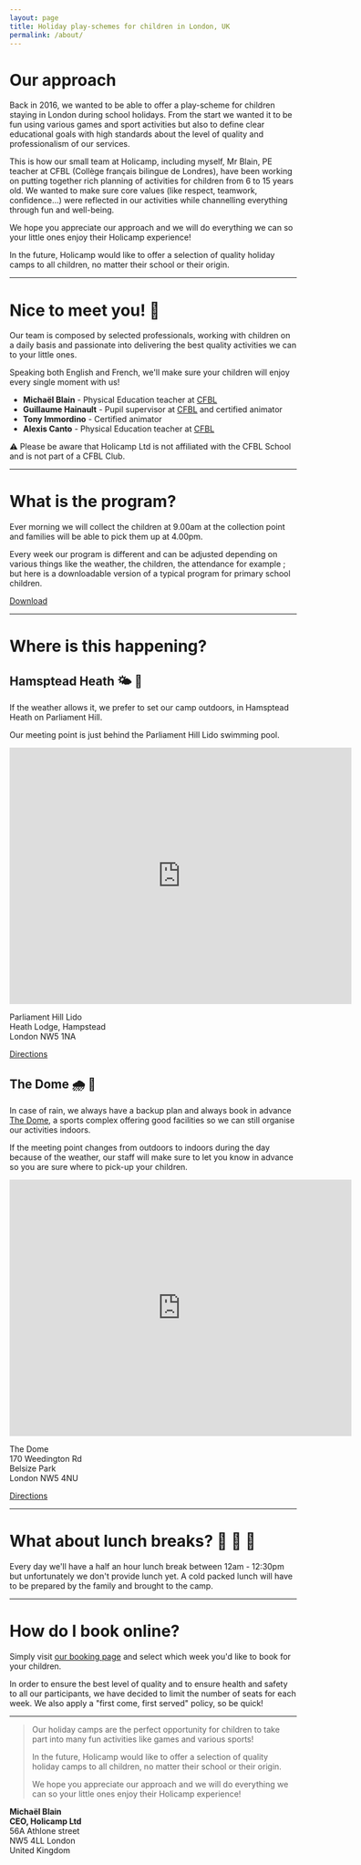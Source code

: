 ```yaml
---
layout: page
title: Holiday play-schemes for children in London, UK
permalink: /about/
---
```


# Our approach

Back in 2016, we wanted to be able to offer a play-scheme for children staying in London during school holidays.
From the start we wanted it to be fun using various games and sport activities but also to define clear
educational goals with high standards about the level of quality and professionalism of our services.

This is how our small team at Holicamp, including myself, Mr Blain, PE teacher at CFBL (Collège français
bilingue de Londres), have been working on putting together rich planning of activities for children
from 6 to 15 years old. We wanted to make sure core values (like respect, teamwork, confidence...)
were reflected in our activities while channelling everything through fun and well-being.

We hope you appreciate our approach and we will do everything we can so your little ones enjoy their Holicamp experience! 

In the future, Holicamp would like to offer a selection of quality holiday camps to all children, no matter their school or their origin.

----

# Nice to meet you! 👋

Our team is composed by selected professionals, working with children on a daily basis and passionate into delivering the best quality activities we can to your little ones.

Speaking both English and French, we'll make sure your children will enjoy every single moment with us!

- **Michaël Blain** - Physical Education teacher at [CFBL](https://www.cfbl.org.uk/)
- **Guillaume Hainault** - Pupil supervisor at [CFBL](https://www.cfbl.org.uk/) and certified animator
- **Tony Immordino** - Certified animator
- **Alexis Canto** - Physical Education teacher at [CFBL](https://www.cfbl.org.uk/)

⚠️ Please be aware that Holicamp Ltd is not affiliated with the CFBL School and is not part of a CFBL Club. 

----

# What is the program?

Ever morning we will collect the children at 9.00am at the collection point and families will be able
to pick them up at 4.00pm.

Every week our program is different and can be adjusted depending on various things like the weather, 
the children, the attendance for example ; but here is a downloadable version of a typical program for
primary school children.

<a href="https://goo.gl/wKrzKQ" class="btn" target="_blank">Download</a>

----

# Where is this happening?

## Hamsptead Heath 🌤 🌳

If the weather allows it, we prefer to set our camp outdoors, in Hamsptead Heath on Parliament Hill.

Our meeting point is just behind the Parliament Hill Lido swimming pool.

<iframe src="https://www.google.com/maps/embed?pb=!1m18!1m12!1m3!1d2480.626200759412!2d-0.15380468392380175!3d51.55675297964324!2m3!1f0!2f0!3f0!3m2!1i1024!2i768!4f13.1!3m3!1m2!1s0x0%3A0x0!2zNTHCsDMzJzI0LjMiTiAwwrAwOScwNS44Ilc!5e0!3m2!1sen!2suk!4v1536566287800" width="600" height="450" frameborder="0" style="border:0" allowfullscreen></iframe>

Parliament Hill Lido  
Heath Lodge, Hampstead  
London NW5 1NA

<a href="https://www.google.com/maps?saddr=My+Location&daddr=51.556786,-0.1538797" class="btn" target="_blank">Directions</a>

## The Dome 🌧 🏫

In case of rain, we always have a backup plan and always book in advance
[The Dome](https://www.mylocalpitch.com/london/venue/the-dome), a sports complex offering good facilities
so we can still organise our activities indoors.

If the meeting point changes from outdoors to indoors during the day because of the weather, our staff
will make sure to let you know in advance so you are sure where to pick-up your children.

<iframe src="https://www.google.com/maps/embed?pb=!1m18!1m12!1m3!1d620.2371994505096!2d-0.1509338443844368!3d51.55083788786304!2m3!1f0!2f0!3f0!3m2!1i1024!2i768!4f13.1!3m3!1m2!1s0x48761afa3910f193%3A0x86d1c09788d78583!2sThe+Dome!5e0!3m2!1sen!2suk!4v1536566354898" width="600" height="450" frameborder="0" style="border:0" allowfullscreen></iframe>

The Dome  
170 Weedington Rd  
Belsize Park  
London NW5 4NU

<a href="https://www.google.com/maps?saddr=My+Location&daddr=51.5506752,-0.1508328" class="btn" target="_blank">Directions</a>

----

# What about lunch breaks? 🥪 🍎 🥤

Every day we'll have a half an hour lunch break between 12am - 12:30pm but unfortunately we don't
provide lunch yet. A cold packed lunch will have to be prepared by the family and brought to the camp.

----

# How do I book online?

Simply visit [our booking page](/#booking) and select which week you'd like to book for your children.

In order to ensure the best level of quality and to ensure health and safety to all our participants, we have decided to limit the number of seats for each week.
We also apply a "first come, first served" policy, so be quick!

----

> Our holiday camps are the perfect opportunity for children to take part into many fun activities like games and various sports!
> 
> In the future, Holicamp would like to offer a selection of quality holiday camps to all children, no matter their school or their origin.
> 
> We hope you appreciate our approach and we will do everything we can so your little ones enjoy their Holicamp experience!

**Michaël Blain**  
**CEO, Holicamp Ltd**  
56A Athlone street  
NW5 4LL London  
United Kingdom
